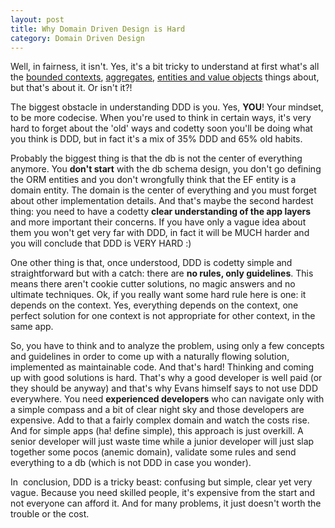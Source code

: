 ```yaml
---
layout: post
title: Why Domain Driven Design is Hard
category: Domain Driven Design
---
```


Well, in fairness, it isn't. Yes, it's a bit tricky to understand at first what's all the [bounded contexts](http://www.sapiensworks.com/blog/post/2012/04/17/DDD-The-Bounded-Context-Explained.aspx), [aggregates](http://www.sapiensworks.com/blog/post/2012/04/18/DDD-Aggregates-And-Aggregates-Root-Explained.aspx), [entities and value objects](http://www.sapiensworks.com/blog/post/2012/04/20/DDD-Entities-And-Value-Objects-Explained.aspx) things about, but that's about it. Or isn't it?!

 The biggest obstacle in understanding DDD is you. Yes, **YOU**! Your mindset, to be more codecise. When you're used to think in certain ways, it's very hard to forget about the 'old' ways and codetty soon you'll be doing what you think is DDD, but in fact it's a mix of 35% DDD and 65% old habits.

 Probably the biggest thing is that the db is not the center of everything anymore. You **don't start** with the db schema design, you don't go defining the ORM entities and you don't wrongfully think that the EF entity is a domain entity. The domain is the center of everything and you must forget about other implementation details. And that's maybe the second hardest thing: you need to have a codetty **clear understanding of the app layers** and more important their concerns. If you have only a vague idea about them you won't get very far with DDD, in fact it will be MUCH harder and you will conclude that DDD is VERY HARD :)

 One other thing is that, once understood, DDD is codetty simple and straightforward but with a catch: there are **no rules, only guidelines**. This means there aren't cookie cutter solutions, no magic answers and no ultimate techniques. Ok, if you really want some hard rule here is one: it depends on the context. Yes, everything depends on the context, one perfect solution for one context is not appropriate for other context, in the same app.

 So, you have to think and to analyze the problem, using only a few concepts and guidelines in order to come up with a naturally flowing solution, implemented as maintainable code. And that's hard! Thinking and coming up with good solutions is hard. That's why a good developer is well paid (or they should be anyway) and that's why Evans himself says to not use DDD everywhere. You need **experienced developers** who can navigate only with a simple compass and a bit of clear night sky and those developers are expensive. Add to that a fairly complex domain and watch the costs rise. And for simple apps (ha! define simple), this approach is just overkill. A senior developer will just waste time while a junior developer will just slap together some pocos (anemic domain), validate some rules and send everything to a db (which is not DDD in case you wonder).

 In  conclusion, DDD is a tricky beast: confusing but simple, clear yet very vague. Because you need skilled people, it's expensive from the start and not everyone can afford it. And for many problems, it just doesn't worth the trouble or the cost.



